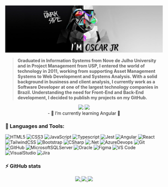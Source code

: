![](https://github.com/oscarlojr/oscarlojr/blob/main/assets/DarkSideOscarJunior.png)
> <b>Graduated in Information Systems from Nove de Julho University and in Project Management from USP, I entered the world of technology in 2011, working from supporting Asset Management Systems to Web Development and Systems Analysis. With a solid background in business and client analysis, I currently work as a Software Developer at one of the largest technology companies in Brazil. Understanding the need for Front-End and Back-End development, I decided to publish my projects on my GitHub.</b>
<div id="badges" align = "center">
	<a href="https://www.linkedin.com/in/oscarlojr/" target="_blank"><img src="https://img.shields.io/badge/-LinkedIn-%230077B5?style=for-the-badge&logo=linkedin&logoColor=white" target="_blank"></a> 
	<a href="mailto:oscarlojr@gmail.com" target="_blank"><img src="https://img.shields.io/badge/-Gmail-white?style=for-the-badge&logo=Gmail&Color=black" target="_blank"></a> 
</div>

<div align = "center">
- 🔰 I’m currently learning Angular 🌱
</div>

### 📌 Languages and Tools:
![HTML5](https://img.shields.io/badge/html5-%23E34F26.svg?style=for-the-badge&logo=html5&logoColor=white)
![CSS3](https://img.shields.io/badge/css3-%231572B6.svg?style=for-the-badge&logo=css3&logoColor=white)
![JavaScript](https://img.shields.io/badge/javascript-%23323330.svg?style=for-the-badge&logo=javascript&logoColor=%23F7DF1E)
![Typescript](https://img.shields.io/badge/TypeScript-007ACC?style=for-the-badge&logo=typescript&logoColor=white)
![Jest](https://img.shields.io/badge/Jest-323330?style=for-the-badge&logo=Jest&logoColor=white)
![Angular](https://img.shields.io/badge/Angular-DD0031?style=for-the-badge&logo=angular&logoColor=white)
![React](https://img.shields.io/badge/React-20232A?style=for-the-badge&logo=react&logoColor=61DAFB)
![TailwindCSS](https://img.shields.io/badge/Tailwind_CSS-38B2AC?style=for-the-badge&logo=tailwind-css&logoColor=white)
![Bootstrap](https://img.shields.io/badge/Bootstrap-563D7C?style=for-the-badge&logo=bootstrap&logoColor=white)
![CSharp](https://img.shields.io/badge/C%23-239120?style=for-the-badge&logo=c-sharp&logoColor=white)
![.Net](https://img.shields.io/badge/.NET-5C2D91?style=for-the-badge&logo=.net&logoColor=white)
![AzureDevops](https://img.shields.io/badge/Azure_DevOps-0078D7?style=for-the-badge&logo=azure-devops&logoColor=white)
![Git](https://img.shields.io/badge/git-%23F05033.svg?style=for-the-badge&logo=git&logoColor=white)
![GitHub](https://img.shields.io/badge/github-%23121011.svg?style=for-the-badge&logo=github&logoColor=white)
![MicrosoftSQLServer](https://img.shields.io/badge/Microsoft%20SQL%20Server-CC2927?style=for-the-badge&logo=microsoft%20sql%20server&logoColor=white)
![Oracle](https://img.shields.io/badge/Oracle-F80000?style=for-the-badge&logo=Oracle&logoColor=white)
![Figma](https://img.shields.io/badge/Figma-F24E1E?style=for-the-badge&logo=figma&logoColor=white)
![VS Code](https://img.shields.io/badge/VS%20Code-0078d7.svg?style=for-the-badge&logo=visual-studio-code&logoColor=white)
![VisualStudio](https://img.shields.io/badge/Visual_Studio-5C2D91?style=for-the-badge&logo=visual%20studio&logoColor=white)
![Jira](https://img.shields.io/badge/Jira-0052CC?style=for-the-badge&logo=Jira&logoColor=white)

### ⚡ GitHub stats
<div align="center"> 
  <a href="https://github.com/oscarlojr">
	  <img height="180em" src="https://github-readme-stats-xi-gilt-80.vercel.app/api?username=oscarlojr&show_icons=true&theme=apprentice&include_all_commits=true"/>
	  <img height="180em" src="https://github-readme-stats-xi-gilt-80.vercel.app/api/top-langs/?username=oscarlojr&layout=compact&langs_count=7&theme=apprentice"/>
	  <img height="180em" src="https://github-readme-streak-stats.herokuapp.com?user=oscarlojr&theme=icegray"/>
  </a>
</div>
